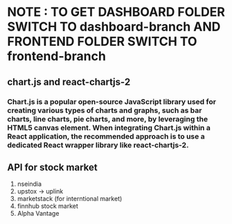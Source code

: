 # NOTE :  TO GET DASHBOARD FOLDER SWITCH TO dashboard-branch AND FRONTEND FOLDER SWITCH TO frontend-branch
## chart.js and react-chartjs-2 
### Chart.js is a popular open-source JavaScript library used for creating various types of charts and graphs, such as bar charts, line charts, pie charts, and more, by leveraging the HTML5 canvas element. When integrating Chart.js within a React application, the recommended approach is to use a dedicated React wrapper library like react-chartjs-2.

## API for stock market 
1. nseindia
2. upstox -> uplink
3. marketstack (for interntional market)
4. finnhub stock market
5. Alpha Vantage
